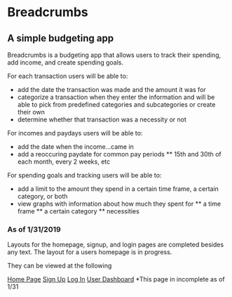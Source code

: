 # Breadcrumbs

## A simple budgeting app

Breadcrumbs is a budgeting app that allows users to track their spending, add income, and create spending goals.

For each transaction users will be able to:
* add the date the transaction was made and the amount it was for
* categorize a transaction when they enter the information and will be able to pick from predefined categories and subcategories or create their own
* determine whether that transaction was a necessity or not

For incomes and paydays users will be able to:
* add the date when the income...came in
* add a reoccuring paydate for common pay periods
** 15th and 30th of each month, every 2 weeks, etc

For spending goals and tracking users will be able to:
* add a limit to the amount they spend in a certain time frame, a certain category, or both
* view graphs with information about how much they spent for
 ** a time frame
 ** a certain category
 ** necessities


### As of 1/31/2019
Layouts for the homepage, signup, and login pages are completed besides any text. The layout for a users homepage is in progress.

They can be viewed at the following

[Home Page](https://jess-ingraham.github.io/Breadcrumbs/)
[Sign Up](https://jess-ingraham.github.io/Breadcrumbs/signup.html)
[Log In](https://jess-ingraham.github.io/Breadcrumbs/login.html)
[User Dashboard](https://jess-ingraham.github.io/Breadcrumbs/dashboard.html) *This page in incomplete as of 1/31
